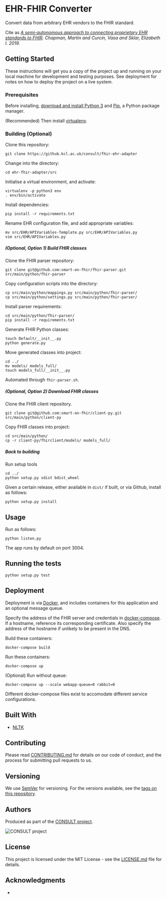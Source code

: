 # EHR-FHIR Converter

Convert data from arbitrary EHR vendors to the FHIR standard.

Cite as _[A semi-autonomous approach to connecting proprietary EHR standards to FHIR](https://arxiv.org/pdf/1911.12254.pdf). Chapman, Martin and Curcin, Vasa and Sklar, Elizabeth I. 2019._

## Getting Started

These instructions will get you a copy of the project up and running on your local machine for development and testing purposes. See deployment for notes on how to deploy the project on a live system.

### Prerequisites

Before installing, [download and install Python 3](https://www.python.org/download/releases/3.7) and [Pip](https://pip.pypa.io/en/stable/installing/), a Python package manager.

(Recommended) Then install [virtualenv](https://virtualenv.pypa.io/en/stable/installation/).

### Building (Optional)

Clone this repository:

```
git clone https://github.kcl.ac.uk/consult/fhir-ehr-adapter
```

Change into the directory:

```
cd ehr-fhir-adapter/src
```

Initialise a virtual environment, and activate:

```
virtualenv -p python3 env
. env/bin/activate
```

Install dependencies:

```
pip install -r requirements.txt
```

Rename EHR configuration file, and add appropriate variables:

```
mv src/EHR/APIVariables-Template.py src/EHR/APIVariables.py
vim src/EHR/APIVariables.py
```

##### (Optional, Option 1) Build FHIR classes

Clone the FHIR parser repository:

```
git clone git@github.com:smart-on-fhir/fhir-parser.git src/main/python/fhir-parser
```

Copy configuration scripts into the directory:

```
cp src/main/python/mappings.py src/main/python/fhir-parser/
cp src/main/python/settings.py src/main/python/fhir-parser/
```

Install parser requirements:

```
cd src/main/python/fhir-parser/
pip install -r requirements.txt
```

Generate FHIR Python classes:

```
touch Default/__init__.py
python generate.py
```

Move generated classes into project:

```
cd ../
mv models/ models_full/
touch models_full/__init__.py
```

Automated through `fhir-parser.sh`.

##### (Optional, Option 2) Download FHIR classes

Clone the FHIR client repository.

```
git clone git@github.com:smart-on-fhir/client-py.git src/main/python/client-py
```

Copy FHIR classes into project:

```
cd src/main/python/
cp -r client-py/fhirclient/models/ models_full/
```

##### Back to building

Run setup tools

```
cd ../
python setup.py sdist bdist_wheel
```

Given a certain release, either available in ``dist/`` if built, or via Github, install as follows:

```
python setup.py install
```

## Usage

Run as follows:

```
python listen.py
```

The app runs by default on port 3004.

## Running the tests

```
python setup.py test
```

## Deployment

Deployment is via [Docker](https://docs.docker.com/compose/install/), and includes containers for this application and an optional message queue.

Specify the address of the FHIR server and credentials in [docker-compose](docker-compose.yml). If a hostname, reference its corresponding certificate. Also specify the address of the hostname if unlikely to be present in the DNS.

Build these containers:

```
docker-compose build
```

Run these containers:

```
docker-compose up
```

(Optional) Run without queue:

```
docker-compose up --scale webapp-queue=0 rabbit=0
```

Different docker-compose files exist to accomodate different service configurations.

## Built With

* [NLTK](https://www.nltk.org/)

## Contributing

Please read [CONTRIBUTING.md](CONTRIBUTING.md) for details on our code of conduct, and the process for submitting pull requests to us.

## Versioning

We use [SemVer](http://semver.org/) for versioning. For the versions available, see the [tags on this repository](https://github.com/martinchapman/nokia-health/tags).

## Authors

Produced as part of the [CONSULT project](https://consult.kcl.ac.uk/).

![CONSULT project](https://consult.kcl.ac.uk/wp-content/uploads/sites/214/2017/12/overview-consult-768x230.png "CONSULT project")

## License

This project is licensed under the MIT License - see the [LICENSE.md](LICENSE.md) file for details.

## Acknowledgments

*
